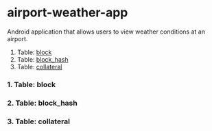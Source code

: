 # airport-weather-app
Android application that allows users to view weather conditions at an airport.

1.  Table: [block](#1.%20Table%3A%20block)
2.  Table: [block_hash](#2.%20Table%3A%20block_hash)
3.  Table: [collateral](#3.%20Table%3A%20collateral)

### 1. Table: block

### 2. Table: block_hash

### 3. Table: collateral
